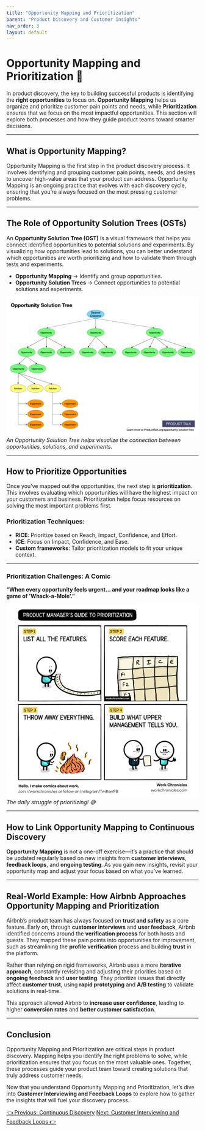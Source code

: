 ```yaml
---
title: "Opportunity Mapping and Prioritization"
parent: "Product Discovery and Customer Insights"
nav_order: 3
layout: default
---
```


# Opportunity Mapping and Prioritization 🎯

In product discovery, the key to building successful products is identifying the **right opportunities** to focus on. **Opportunity Mapping** helps us organize and prioritize customer pain points and needs, while **Prioritization** ensures that we focus on the most impactful opportunities. This section will explore both processes and how they guide product teams toward smarter decisions.

---

## What is Opportunity Mapping?

Opportunity Mapping is the first step in the product discovery process. It involves identifying and grouping customer pain points, needs, and desires to uncover high-value areas that your product can address. Opportunity Mapping is an ongoing practice that evolves with each discovery cycle, ensuring that you’re always focused on the most pressing customer problems.

---

## The Role of Opportunity Solution Trees (OSTs)

An **Opportunity Solution Tree (OST)** is a visual framework that helps you connect identified opportunities to potential solutions and experiments. By visualizing how opportunities lead to solutions, you can better understand which opportunities are worth prioritizing and how to validate them through tests and experiments.

- **Opportunity Mapping** → Identify and group opportunities.
- **Opportunity Solution Trees** → Connect opportunities to potential solutions and experiments.

![Opportunity Solution Tree](../../assets/images/opportunity-solution-tree.png)  
*An Opportunity Solution Tree helps visualize the connection between opportunities, solutions, and experiments.*

---

## How to Prioritize Opportunities

Once you’ve mapped out the opportunities, the next step is **prioritization**. This involves evaluating which opportunities will have the highest impact on your customers and business. Prioritization helps focus resources on solving the most important problems first.

### Prioritization Techniques:
- **RICE**: Prioritize based on Reach, Impact, Confidence, and Effort.
- **ICE**: Focus on Impact, Confidence, and Ease.
- **Custom frameworks**: Tailor prioritization models to fit your unique context.

---

### Prioritization Challenges: A Comic

**“When every opportunity feels urgent... and your roadmap looks like a game of 'Whack-a-Mole'.”**

![Product Manager's Guide to Prioritization](../../assets/images/comic-product-managers-guide-to-prioritization.png)  
*The daily struggle of prioritizing! 😅*

---

## How to Link Opportunity Mapping to Continuous Discovery

**Opportunity Mapping** is not a one-off exercise—it’s a practice that should be updated regularly based on new insights from **customer interviews**, **feedback loops**, and **ongoing testing**. As you gain new insights, revisit your opportunity map and adjust your focus based on what you’ve learned.

---

## Real-World Example: How Airbnb Approaches Opportunity Mapping and Prioritization

Airbnb’s product team has always focused on **trust and safety** as a core feature. Early on, through **customer interviews** and **user feedback**, Airbnb identified concerns around the **verification process** for both hosts and guests. They mapped these pain points into opportunities for improvement, such as streamlining the **profile verification** process and building **trust** in the platform.

Rather than relying on rigid frameworks, Airbnb uses a more **iterative approach**, constantly revisiting and adjusting their priorities based on **ongoing feedback** and **user testing**. They prioritize issues that directly affect **customer trust**, using **rapid prototyping** and **A/B testing** to validate solutions in real-time.

This approach allowed Airbnb to **increase user confidence**, leading to higher **conversion rates** and **better customer satisfaction**.

---

## Conclusion

Opportunity Mapping and Prioritization are critical steps in product discovery. Mapping helps you identify the right problems to solve, while prioritization ensures that you focus on the most valuable ones. Together, these processes guide your product team toward creating solutions that truly address customer needs.

Now that you understand Opportunity Mapping and Prioritization, let’s dive into **Customer Interviewing and Feedback Loops** to explore how to gather the insights that will fuel your discovery process.

<div class="nav-buttons">
    <a href="/docs/2-product-discovery-and-customer-insights/continuous-discovery" class="btn btn-secondary">👈 Previous: Continuous Discovery</a>
    <a href="/docs/2-product-discovery-and-customer-insights/customer-interviewing-and-feedback-loops" class="btn btn-primary">Next: Customer Interviewing and Feedback Loops 👉</a>
</div>
